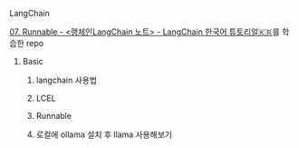LangChain

[07. Runnable - &lt;랭체인LangChain 노트&gt; - LangChain 한국어 튜토리얼🇰🇷](https://wikidocs.net/233346)를 학습한 repo

1. Basic
   
   1. langchain 사용법
   
   2. LCEL
   
   3. Runnable
   
   4. 로컬에 ollama 설치 후 llama 사용해보기
   
   
